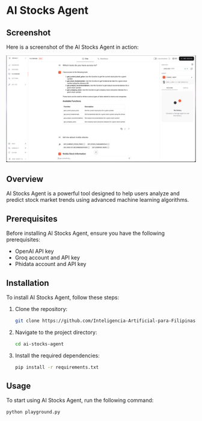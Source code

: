 # AI Stocks Agent

## Screenshot
Here is a screenshot of the AI Stocks Agent in action:

![AI Stocks Agent Screenshot](ss.png)

## Overview
AI Stocks Agent is a powerful tool designed to help users analyze and predict stock market trends using advanced machine learning algorithms.

## Prerequisites
Before installing AI Stocks Agent, ensure you have the following prerequisites:

- OpenAI API key
- Groq account and API key
- Phidata account and API key

## Installation
To install AI Stocks Agent, follow these steps:

1. Clone the repository:
    ```bash
    git clone https://github.com/Inteligencia-Artificial-para-Filipinas/ai-stocks-agent
    ```
2. Navigate to the project directory:
    ```bash
    cd ai-stocks-agent
    ```
3. Install the required dependencies:
    ```bash
    pip install -r requirements.txt
    ```

## Usage
To start using AI Stocks Agent, run the following command:
```bash
python playground.py
```

